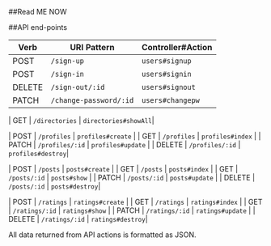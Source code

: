 ##Read ME NOW

##API end-points

| Verb   | URI Pattern            | Controller#Action |
| ----   | -----------            | ----------------- |
| POST   | `/sign-up`             | `users#signup`    |
| POST   | `/sign-in`             | `users#signin`    |
| DELETE | `/sign-out/:id`        | `users#signout`   |
| PATCH  | `/change-password/:id` | `users#changepw`  |

| GET    | `/directories`         | `directories#showAll`|

| POST   | `/profiles`             | `profiles#create` |
| GET    | `/profiles`             | `profiles#index`  |
| PATCH  | `/profiles/:id`         | `profiles#update` |
| DELETE | `/profiles/:id`         | `profiles#destroy`|

| POST   | `/posts`             | `posts#create` |
| GET    | `/posts`             | `posts#index`  |
| GET    | `/posts/:id`         | `posts#show`   |
| PATCH  | `/posts/:id`         | `posts#update` |
| DELETE | `/posts/:id`         | `posts#destroy`|

| POST   | `/ratings`             | `ratings#create` |
| GET    | `/ratings`             | `ratings#index`  |
| GET    | `/ratings/:id`         | `ratings#show`   |
| PATCH  | `/ratings/:id`         | `ratings#update` |
| DELETE | `/ratings/:id`         | `ratings#destroy`|

All data returned from API actions is formatted as JSON.
